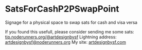 # SatsForCashP2PSwapPoint
Signage for a physical space to swap sats for cash and visa versa

If you found this usefull, please consider sending me some sats: [tip.noderunners.org/@artdesignbysf](https://tip.noderunners.org/@artdesignbysf)
Lightning address: artdesignbysf@noderunners.org 
My site: [artdesignbysf.com](https://artdesignbysf.com)
